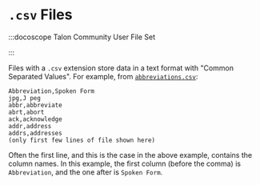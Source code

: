 # `.csv` Files

:::docoscope Talon Community User File Set

:::

Files with a `.csv` extension store data in a text format with "Common Separated Values". For example, from [`abbreviations.csv`](/docs/Basic%20Usage/Command%20Mode/text-shortcuts.md#abbreviations):

```csv
Abbreviation,Spoken Form
jpg,J peg
abbr,abbreviate
abrt,abort
ack,acknowledge
addr,address
addrs,addresses
(only first few lines of file shown here)
```

Often the first line, and this is the case in the above example, contains the column names.
In this example, the first column (before the comma) is `Abbreviation`, and the one after is `Spoken Form`.
